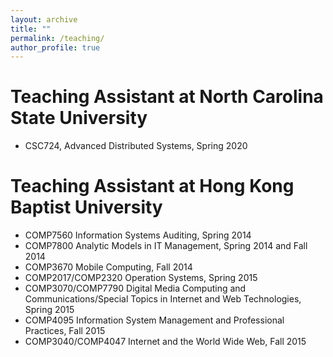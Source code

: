 ```yaml
---
layout: archive
title: ""
permalink: /teaching/
author_profile: true
---
```


Teaching Assistant at North Carolina State University
======
* CSC724, Advanced Distributed Systems, Spring 2020

Teaching Assistant at Hong Kong Baptist University
======
* COMP7560 Information Systems Auditing, Spring 2014
* COMP7800 Analytic Models in IT Management, Spring 2014 and Fall 2014
* COMP3670 Mobile Computing, Fall 2014
* COMP2017/COMP2320 Operation Systems, Spring 2015
* COMP3070/COMP7790 Digital Media Computing and Communications/Special Topics in Internet and Web Technologies, Spring 2015
* COMP4095 Information System Management and Professional Practices, Fall 2015
* COMP3040/COMP4047 Internet and the World Wide Web, Fall 2015
